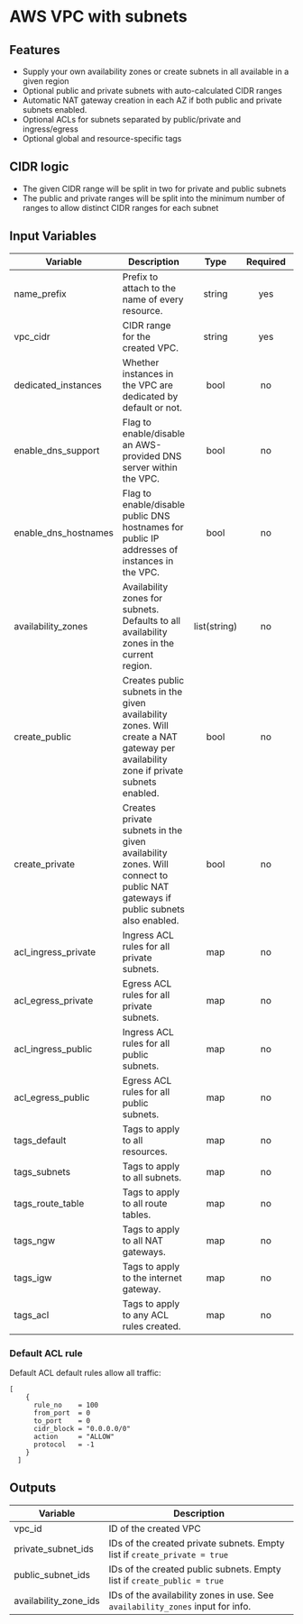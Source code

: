 # AWS VPC with subnets

## Features

* Supply your own availability zones or create subnets in all available in a given region
* Optional public and private subnets with auto-calculated CIDR ranges
* Automatic NAT gateway creation in each AZ if both public and private subnets enabled.
* Optional ACLs for subnets separated by public/private and ingress/egress
* Optional global and resource-specific tags

## CIDR logic

* The given CIDR range will be split in two for private and public subnets
* The public and private ranges will be split into the minimum number of ranges to allow distinct CIDR ranges for each subnet

## Input Variables

| Variable | Description | Type | Required | Default |
|----------|-------------|:----:|:--------:|:-------:|
| name_prefix | Prefix to attach to the name of every resource. | string | yes | |
| vpc_cidr | CIDR range for the created VPC. | string | yes | |
| dedicated_instances | Whether instances in the VPC are dedicated by default or not. | bool | no | `false` |
| enable_dns_support | Flag to enable/disable an AWS-provided DNS server within the VPC. | bool | no | `true` |
| enable_dns_hostnames | Flag to enable/disable public DNS hostnames for public IP addresses of instances in the VPC. | bool | no | `false` |
| availability_zones | Availability zones for subnets. Defaults to all availability zones in the current region. | list(string) | no | See description |
| create_public | Creates public subnets in the given availability zones. Will create a NAT gateway per availability zone if private subnets enabled. | bool | no | `true` |
| create_private | Creates private subnets in the given availability zones. Will connect to public NAT gateways if public subnets also enabled. | bool | no | `true` |
| acl_ingress_private | Ingress ACL rules for all private subnets. | map | no | [See below](#default-acl-rule) |
| acl_egress_private | Egress ACL rules for all private subnets. | map | no | [See below](#default-acl-rule) |
| acl_ingress_public | Ingress ACL rules for all public subnets. | map | no | [See below](#default-acl-rule) |
| acl_egress_public | Egress ACL rules for all public subnets. | map | no | [See below](#default-acl-rule) |
| tags_default | Tags to apply to all resources. | map | no | `{}` |
| tags_subnets | Tags to apply to all subnets. | map | no | `{}` |
| tags_route_table | Tags to apply to all route tables. | map | no | `{}` |
| tags_ngw | Tags to apply to all NAT gateways. | map | no | `{}` |
| tags_igw | Tags to apply to the internet gateway. | map | no | `{}` |
| tags_acl | Tags to apply to any ACL rules created. | map | no | `{}` |


### Default ACL rule
Default ACL default rules allow all traffic:

```hcl-terraform
[
    {
      rule_no    = 100
      from_port  = 0
      to_port    = 0
      cidr_block = "0.0.0.0/0"
      action     = "ALLOW"
      protocol   = -1
    }
  ]
```

## Outputs

| Variable | Description | 
|----------|-------------|
| vpc_id | ID of the created VPC | 
| private_subnet_ids | IDs of the created private subnets. Empty list if `create_private = true` | 
| public_subnet_ids | IDs of the created public subnets. Empty list if `create_public = true` |
| availability_zone_ids | IDs of the availability zones in use. See `availability_zones` input for info. |
